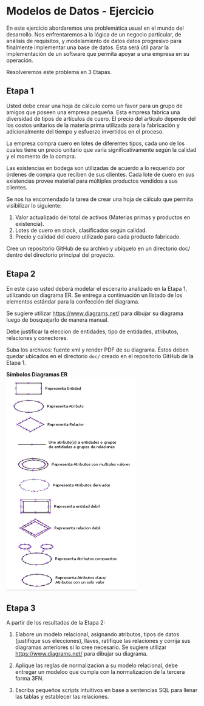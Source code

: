 # Modelos de Datos - Ejercicio

En este ejercicio abordaremos una problemática usual en el mundo del desarrollo. Nos enfrentaremos a la lógica de un negocio particular, de análisis de requisitos, y modelamiento de datos datos progresivo para finalmente implementar una base de datos. Ésta será útil parar la implementación de un software que permita apoyar a una empresa en su operación.  

Resolveremos este problema en 3 Etapas. 

## Etapa 1  

Usted debe crear una hoja de cálculo como un favor para un grupo de amigos que poseen una empresa pequeña. Esta empresa fabrica una diversidad de tipos de artículos de cuero. El precio del artículo depende del los costos unitarios de la materia prima utilizada para la fabricación y adicionalmente del tiempo y esfuerzo invertidos en el proceso.   

La empresa compra cuero en lotes de diferentes tipos, cada uno de los cuales tiene un precio unitario que varia significativamente según la calidad y el momento de la compra.   

Las existencias en bodega son utilizadas de acuerdo a lo requerido por órdenes de compra que reciben de sus clientes. Cada lote de cuero en sus existencias provee material para múltiples productos vendidos a sus clientes.  

Se nos ha encomendado la tarea de crear una hoja de cálculo que permita visibilizar lo siguiente:  

1. Valor actualizado del total de activos (Materias primas y productos en existencia).  
2. Lotes de cuero en stock, clasificados según calidad.  
3. Precio y calidad del cuero utilizado para cada producto fabricado.  

Cree un repositorio GitHub de su archivo y ubíquelo en un directorio doc/ dentro del directorio principal del proyecto.  

## Etapa 2  

En este caso usted deberá modelar el escenario analizado en la Etapa 1, utilizando un diagrama ER. Se entrega a continuación un listado de los elementos estándar para la confección del diagrama.  

Se sugiere utilizar https://www.diagrams.net/ para dibujar su diagrama luego de bosquejarlo de manera manual.  

Debe justificar la eleccion de entidades, tipo de entidades, atributos, relaciones y conectores.  

Suba los archivos: fuente xml y render PDF de su diagrama. Éstos deben quedar ubicados en el directorio `doc/` creado en el repositorio GitHub de la Etapa 1.  

**Símbolos Diagramas ER**  
![](simbolos-ER.png)    

## Etapa 3  

A partir de los resultados de la Etapa 2:  

1. Elabore un modelo relacional, asignando atributos, tipos de datos (justifique sus elecciones), llaves, ratifique las relaciones y corrija sus diagramas anteriores si lo cree necesario. Se sugiere utilizar https://www.diagrams.net/ para dibujar su diagrama.    

2. Aplique las reglas de normalizacion a su modelo relacional, debe entregar un modeloo que cumpla con la normalizacion de la tercera forma 3FN.  

3. Escriba pequeños scripts intuitivos en base a sentencias SQL para llenar las tablas y establecer las relaciones.  




